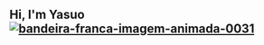 ## Hi, I'm Yasuo <a href="https://www.imagensanimadas.com/cat-bandeira-da-franca-764.htm"><img src="https://www.imagensanimadas.com/data/media/764/bandeira-franca-imagem-animada-0031.gif" border="0" alt="bandeira-franca-imagem-animada-0031" /></a>
